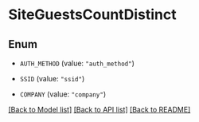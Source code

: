 # SiteGuestsCountDistinct

## Enum


* `AUTH_METHOD` (value: `"auth_method"`)

* `SSID` (value: `"ssid"`)

* `COMPANY` (value: `"company"`)


[[Back to Model list]](../README.md#documentation-for-models) [[Back to API list]](../README.md#documentation-for-api-endpoints) [[Back to README]](../README.md)


